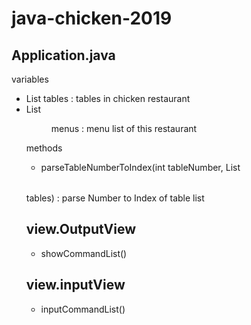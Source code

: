 # java-chicken-2019

## Application.java
variables
- List<Table> tables : tables in chicken restaurant
- List<Menu> menus : menu list of this restaurant

methods
- parseTableNumberToIndex(int tableNumber, List<Table> tables) : 
	parse Number to Index of table list 

## view.OutputView

- showCommandList()

## view.inputView

- inputCommandList()